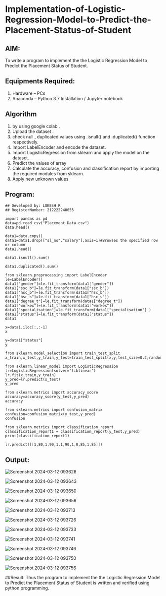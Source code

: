 # Implementation-of-Logistic-Regression-Model-to-Predict-the-Placement-Status-of-Student

## AIM:
To write a program to implement the the Logistic Regression Model to Predict the Placement Status of Student.

## Equipments Required:
1. Hardware – PCs
2. Anaconda – Python 3.7 Installation / Jupyter notebook

## Algorithm
1. by using google colab .
2. Upload the dataset .
3. check null , duplicated values using .isnull() and .duplicated() function respectively.
4. Import LabelEncoder and encode the dataset.
5. Import LogisticRegression from sklearn and apply the model on the dataset.
6. Predict the values of array
7. Calculate the accuracy, confusion and classification report by importing the required modules from sklearn.
8. Apply new unknown values
## Program:
```
## Developed by: LOKESH R
## RegisterNumber: 212222240055

import pandas as pd
data=pd.read_csv("Placement_Data.csv")
data.head()

data1=data.copy()
data1=data1.drop(["sl_no","salary"],axis=1)#Browses the specified row or column
data1.head()

data1.isnull().sum()

data1.duplicated().sum()

from sklearn.preprocessing import LabelEncoder
le=LabelEncoder()
data1["gender"]=le.fit_transform(data1["gender"])
data1["ssc_b"]=le.fit_transform(data1["ssc_b"])
data1["hsc_b"]=le.fit_transform(data1["hsc_b"])
data1["hsc_s"]=le.fit_transform(data1["hsc_s"])
data1["degree_t"]=le.fit_transform(data1["degree_t"])
data1["workex"]=le.fit_transform(data1["workex"])
data1["specialisation"]=le.fit_transform(data1["specialisation"] )     
data1["status"]=le.fit_transform(data1["status"])       
data1 

x=data1.iloc[:,:-1]
x

y=data1["status"]
y

from sklearn.model_selection import train_test_split
x_train,x_test,y_train,y_test=train_test_split(x,y,test_size=0.2,random_state=0)

from sklearn.linear_model import LogisticRegression
lr=LogisticRegression(solver="liblinear")
lr.fit(x_train,y_train)
y_pred=lr.predict(x_test)
y_pred

from sklearn.metrics import accuracy_score
accuracy=accuracy_score(y_test,y_pred)
accuracy

from sklearn.metrics import confusion_matrix
confusion=confusion_matrix(y_test,y_pred)
confusion

from sklearn.metrics import classification_report
classification_report1 = classification_report(y_test,y_pred)
print(classification_report1)

lr.predict([[1,80,1,90,1,1,90,1,0,85,1,85]])
```

## Output:

![Screenshot 2024-03-12 093628](https://github.com/LokeshRajamani/Implementation-of-Logistic-Regression-Model-to-Predict-the-Placement-Status-of-Student/assets/120544804/dc4d32bb-297b-4532-ae9e-8639734cb559)

![Screenshot 2024-03-12 093643](https://github.com/LokeshRajamani/Implementation-of-Logistic-Regression-Model-to-Predict-the-Placement-Status-of-Student/assets/120544804/dbd0d63e-3c83-4d49-abd5-a4baa522a2f8)

![Screenshot 2024-03-12 093650](https://github.com/LokeshRajamani/Implementation-of-Logistic-Regression-Model-to-Predict-the-Placement-Status-of-Student/assets/120544804/a27f2467-28dd-4141-b3bc-b8a463b90ea3)

![Screenshot 2024-03-12 093656](https://github.com/LokeshRajamani/Implementation-of-Logistic-Regression-Model-to-Predict-the-Placement-Status-of-Student/assets/120544804/f80457d9-fc71-44dc-958b-66bc900b8051)

![Screenshot 2024-03-12 093713](https://github.com/LokeshRajamani/Implementation-of-Logistic-Regression-Model-to-Predict-the-Placement-Status-of-Student/assets/120544804/27f37da4-2753-44fe-8b1c-ad3ec00aaff3)

![Screenshot 2024-03-12 093726](https://github.com/LokeshRajamani/Implementation-of-Logistic-Regression-Model-to-Predict-the-Placement-Status-of-Student/assets/120544804/e754158a-eccf-46d6-810e-7cea6d2a42c8)


![Screenshot 2024-03-12 093733](https://github.com/LokeshRajamani/Implementation-of-Logistic-Regression-Model-to-Predict-the-Placement-Status-of-Student/assets/120544804/d69a96d0-eb1f-48ff-8a8c-0746ccbc5103)


![Screenshot 2024-03-12 093741](https://github.com/LokeshRajamani/Implementation-of-Logistic-Regression-Model-to-Predict-the-Placement-Status-of-Student/assets/120544804/cc9ff84b-57eb-4511-ac16-e44486a6c541)

![Screenshot 2024-03-12 093746](https://github.com/LokeshRajamani/Implementation-of-Logistic-Regression-Model-to-Predict-the-Placement-Status-of-Student/assets/120544804/e6874dd7-aab2-491a-aa91-12c58af9f811)

![Screenshot 2024-03-12 093750](https://github.com/LokeshRajamani/Implementation-of-Logistic-Regression-Model-to-Predict-the-Placement-Status-of-Student/assets/120544804/250cbc00-a690-4000-8a6a-e56081d8406c)

![Screenshot 2024-03-12 093756](https://github.com/LokeshRajamani/Implementation-of-Logistic-Regression-Model-to-Predict-the-Placement-Status-of-Student/assets/120544804/c092bdc8-c3d9-41d3-a42f-e4ed30d60960)


##Result:
Thus the program to implement the the Logistic Regression Model to Predict the Placement Status of Student is written and verified using python programming.
